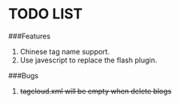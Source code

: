 TODO LIST
===

###Features
1. Chinese tag name support.
2. Use javescript to replace the flash plugin.

###Bugs
1. ~~tagcloud.xml will be empty when delete blogs~~
